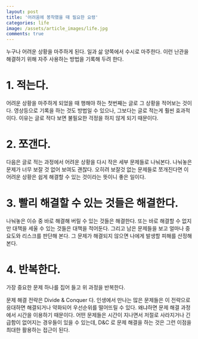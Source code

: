 ```yaml
---
layout: post
title: '어려움에 봉착했을 때 필요한 요령'
categories: life
image: /assets/article_images/life.jpg
comments: true
---
```


누구나 어려운 상황을 마주하게 된다. 일과 삶 양쪽에서 수시로 마주한다. 이런 난관을 해결하기 위해 자주 사용하는 방법을 기록해 두려 한다.

# 1. 적는다.
어려운 상황을 마주하게 되었을 때 행해야 하는 첫번째는 글로 그 상황을 적어보는 것이다. 영상등으로 기록을 하는 것도 방법일 수 있으나, 그보다는 글로 적는게 훨씬 효과적이다. 이유는 글로 적다 보면 불필요한 걱정을 하지 않게 되기 때문이다.

# 2. 쪼갠다.
다음은 글로 적는 과정에서 어려운 상황을 다시 작은 세부 문제들로 나눠본다. 나눠놓은 문제가 너무 보잘 것 없어 보여도 괜찮다. 오히려 보잘것 없는 문제들로 쪼개진다면 이 어려운 상황은 쉽게 해결할 수 있는 것이라는 뜻이니 좋은 일이다.

# 3. 빨리 해결할 수 있는 것들은 해결한다.
나눠놓은 이슈 중 바로 해결해 버릴 수 있는 것들은 해결한다. 또는 바로 해결할 수 없지만 대책을 세울 수 있는 것들은 대책을 적어둔다. 그리고 남은 문제들을 보고 얼마나 중요도와 리스크를 판단해 본다. 그 문제가 해결되지 않으면 나에게 발생할 피해를 산정해 본다.

# 4. 반복한다.
가장 중요한 문제 하나를 집어 들고 위 과정을 반복한다.

문제 해결 전략은 Divide & Conquer 다. 인생에서 만나는 많은 문제들은 이 전략으로 응대하면 해결되거나 약화되어 우선순위를 떨어뜨릴 수 있다. 왜냐하면 문제 해결 과정에서 시간을 이용하기 때문이다. 어떤 문제들은 시간이 지나면서 저절로 사라지거나 긴급함이 없어지는 경우들이 있을 수 있는데, D&C 로 문제 해결을 하는 것은 그런 이점을 최대한 활용하는 접근이 된다.
